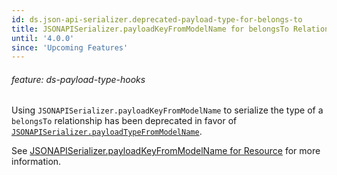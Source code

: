 ```yaml
---
id: ds.json-api-serializer.deprecated-payload-type-for-belongs-to
title: JSONAPISerializer.payloadKeyFromModelName for belongsTo Relationship
until: '4.0.0'
since: 'Upcoming Features'
---
```

###### feature: ds-payload-type-hooks

Using `JSONAPISerializer.payloadKeyFromModelName` to serialize the type of a
`belongsTo` relationship has been deprecated in favor of
[`JSONAPISerializer.payloadTypeFromModelName`](http://emberjs.com/api/data/classes/DS.JSONAPISerializer.html#method_payloadTypeFromModelName).

See [JSONAPISerializer.payloadKeyFromModelName for
Resource](#toc_jsonapiserializer-payloadkeyfrommodelname-for-resource) for more
information.
